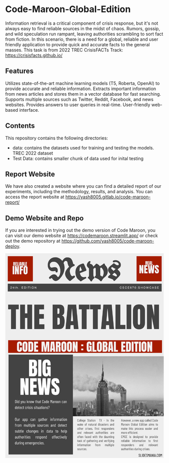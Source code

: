 # Code-Maroon-Global-Edition

Information retrieval is a critical component of crisis response, but it's not always easy to find reliable sources in the midst of chaos. Rumors, gossip, and wild speculation run rampant, leaving authorities scrambling to sort fact from fiction. In this scenario, there is a need for a global, reliable and user friendly application to provide quick and accurate facts to the general masses.
This task is from 2022 TREC CrisisFACTs Track: https://crisisfacts.github.io/

## Features
Utilizes state-of-the-art machine learning models (T5, Roberta, OpenAI) to provide accurate and reliable information.
Extracts important information from news articles and stores them in a vector database for fast searching.
Supports multiple sources such as Twitter, Reddit, Facebook, and news websites.
Provides answers to user queries in real-time.
User-friendly web-based interface.

## Contents

This repository contains the following directories:

* data: contains the datasets used for training and testing the models. TREC 2022 dataset
* Test Data: contains smaller chunk of data used for inital testing

## Report Website

We have also created a website where you can find a detailed report of our experiments, including the methodology, results, and analysis. You can access the report website at https://yash8005.gitlab.io/code-maroon-report/

## Demo Website and Repo

If you are interested in trying out the demo version of Code Maroon, you can visit our demo website at https://codemaroon.streamlit.app/ or check out the demo repository at https://github.com/yash8005/code-maroon-deploy.

![Project Showcase](https://github.com/BhaShah12/BhaShah12.github.io/blob/main/images/showcase11.jpeg)



